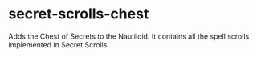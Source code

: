# secret-scrolls-chest

Adds the Chest of Secrets to the Nautiloid. It contains all the spell scrolls implemented in Secret Scrolls.
